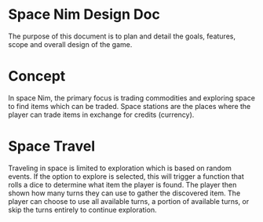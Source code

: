 # Space Nim Design Doc  

The purpose of this document is to plan and detail the goals, features, scope and overall design of the game. 


# Concept  

In space Nim, the primary focus is trading commodities and exploring space to find items which can be traded. Space stations are the places where the player can trade items in exchange for credits (currency). 

# Space Travel  

Traveling in space is limited to exploration which is based on random events. If the option to explore is selected, this will trigger a function that rolls a dice to determine what item the player is found. The player then shown how many turns they can use to gather the discovered item. The player can choose to use all available turns, a portion of available turns, or skip the turns entirely to continue exploration. 
